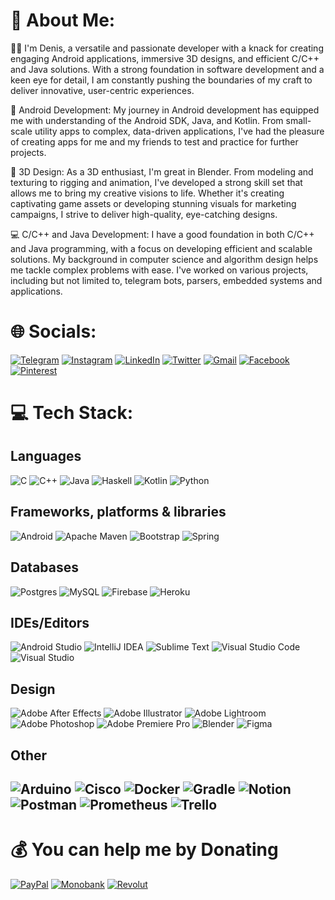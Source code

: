 # 💫 About Me:

👨‍💻 I'm Denis, a versatile and passionate developer with a knack for creating engaging Android applications, immersive 3D designs, and efficient C/C++ and Java solutions. With a strong foundation in software development and a keen eye for detail, I am constantly pushing the boundaries of my craft to deliver innovative, user-centric experiences.

📱 Android Development: My journey in Android development has equipped me with understanding of the Android SDK, Java, and Kotlin. From small-scale utility apps to complex, data-driven applications, I've had the pleasure of creating apps for me and my friends to test and practice for further projects.

🎨 3D Design: As a 3D enthusiast, I'm great in Blender. From modeling and texturing to rigging and animation, I've developed a strong skill set that allows me to bring my creative visions to life. Whether it's creating captivating game assets or developing stunning visuals for marketing campaigns, I strive to deliver high-quality, eye-catching designs.

💻 C/C++ and Java Development: I have a good foundation in both C/C++ and Java programming, with a focus on developing efficient and scalable solutions. My background in computer science and algorithm design helps me tackle complex problems with ease. I've worked on various projects, including but not limited to, telegram bots, parsers, embedded systems and applications.

# 🌐 Socials:
[![Telegram](https://img.shields.io/badge/Telegram-red?color=0088cc&logo=telegram&logoColor=white)](https://t.me/d_sk1ra) [![Instagram](https://img.shields.io/badge/Instagram-%23E4405F.svg?logo=Instagram&logoColor=white)](https://instagram.com/d_sk1ra) [![LinkedIn](https://img.shields.io/badge/LinkedIn-%230077B5.svg?logo=linkedin&logoColor=white)](https://linkedin.com/in/denis-skira) [![Twitter](https://img.shields.io/badge/Twitter-%1DA1F2.svg?color=00acee&logo=twitter&logoColor=white)](https://twitter.com/d_sk1ra) [![Gmail](https://img.shields.io/badge/Gmail-%D14836?&color=c71610&logo=gmail&logoColor=white)](mailto:denis.skira@gmail.com) [![Facebook](https://img.shields.io/badge/Facebook-%231877F2.svg?logo=Facebook&logoColor=white)](https://facebook.com/denis.skira) [![Pinterest](https://img.shields.io/badge/Pinterest-%23E60023.svg?logo=Pinterest&logoColor=white)](https://pinterest.com/d_sk1ra) 
# 💻 Tech Stack:
## Languages
![C](https://img.shields.io/badge/c-%2300599C.svg?style=for-the-badge&logo=c&logoColor=white) ![C++](https://img.shields.io/badge/c++-%2300599C.svg?style=for-the-badge&logo=c%2B%2B&logoColor=white) ![Java](https://img.shields.io/badge/java-%23ED8B00.svg?style=for-the-badge&logo=java&logoColor=white) ![Haskell](https://img.shields.io/badge/Haskell-5e5086?style=for-the-badge&logo=haskell&logoColor=white) ![Kotlin](https://img.shields.io/badge/kotlin-%237F52FF.svg?style=for-the-badge&logo=kotlin&logoColor=white) ![Python](https://img.shields.io/badge/python-3670A0?style=for-the-badge&logo=python&logoColor=ffdd54)

## Frameworks, platforms & libraries
![Android](https://img.shields.io/badge/android-%2320232a.svg?style=for-the-badge&logo=android&logoColor=%a4c639) ![Apache Maven](https://img.shields.io/badge/Apache%20Maven-C71A36?style=for-the-badge&logo=Apache%20Maven&logoColor=white) ![Bootstrap](https://img.shields.io/badge/bootstrap-%23563D7C.svg?style=for-the-badge&logo=bootstrap&logoColor=white) ![Spring](https://img.shields.io/badge/Spring-6DB33F?style=for-the-badge&logo=spring&logoColor=white)

## Databases
![Postgres](https://img.shields.io/badge/postgres-%23316192.svg?style=for-the-badge&logo=postgresql&logoColor=white) ![MySQL](https://img.shields.io/badge/mysql-%2300f.svg?style=for-the-badge&logo=mysql&logoColor=white) ![Firebase](https://img.shields.io/badge/firebase-%23039BE5.svg?style=for-the-badge&logo=firebase) ![Heroku](https://img.shields.io/badge/heroku-%23430098.svg?style=for-the-badge&logo=heroku&logoColor=white) 

## IDEs/Editors
![Android Studio](https://img.shields.io/badge/Android%20Studio-3DDC84.svg?style=for-the-badge&logo=android-studio&logoColor=white) ![IntelliJ IDEA](https://img.shields.io/badge/IntelliJ%20IDEA-000000.svg?style=for-the-badge&logo=intellij-idea&logoColor=white) ![Sublime Text](https://img.shields.io/badge/sublime_text-%23575757.svg?style=for-the-badge&logo=sublime-text&logoColor=important) ![Visual Studio Code](https://img.shields.io/badge/Visual%20Studio%20Code-0078d7.svg?style=for-the-badge&logo=visual-studio-code&logoColor=white) ![Visual Studio](https://img.shields.io/badge/Visual%20Studio-5C2D91.svg?style=for-the-badge&logo=visual-studio&logoColor=white)

## Design
![Adobe After Effects](https://img.shields.io/badge/Adobe%20After%20Effects-9999FF.svg?style=for-the-badge&logo=Adobe%20After%20Effects&logoColor=white) ![Adobe Illustrator](https://img.shields.io/badge/Adobe%20Illustrator-%23FF9A00.svg?style=for-the-badge&logo=adobeillustrator&logoColor=white) ![Adobe Lightroom](https://img.shields.io/badge/Adobe%20Lightroom-31A8FF.svg?style=for-the-badge&logo=Adobe%20Lightroom&logoColor=white) ![Adobe Photoshop](https://img.shields.io/badge/Adobe%20Photoshop-%2331A8FF.svg?style=for-the-badge&logo=adobephotoshop&logoColor=white) ![Adobe Premiere Pro](https://img.shields.io/badge/Adobe%20Premiere%20Pro-9999FF.svg?style=for-the-badge&logo=Adobe%20Premiere%20Pro&logoColor=white) ![Blender](https://img.shields.io/badge/blender-%23F5792A.svg?style=for-the-badge&logo=blender&logoColor=white) ![Figma](https://img.shields.io/badge/figma-%23F24E1E.svg?style=for-the-badge&logo=figma&logoColor=white) 

## Other
![Arduino](https://img.shields.io/badge/-Arduino-00979D?style=for-the-badge&logo=Arduino&logoColor=white) ![Cisco](https://img.shields.io/badge/cisco-%23049fd9.svg?style=for-the-badge&logo=cisco&logoColor=black) ![Docker](https://img.shields.io/badge/docker-%230db7ed.svg?style=for-the-badge&logo=docker&logoColor=white) ![Gradle](https://img.shields.io/badge/Gradle-02303A.svg?style=for-the-badge&logo=Gradle&logoColor=white) ![Notion](https://img.shields.io/badge/Notion-%23000000.svg?style=for-the-badge&logo=notion&logoColor=white) ![Postman](https://img.shields.io/badge/Postman-FF6C37?style=for-the-badge&logo=postman&logoColor=white) ![Prometheus](https://img.shields.io/badge/Prometheus-E6522C?style=for-the-badge&logo=Prometheus&logoColor=white) ![Trello](https://img.shields.io/badge/Trello-%23026AA7.svg?style=for-the-badge&logo=Trello&logoColor=white) 
---

  # 💰 You can help me by Donating
  [![PayPal](https://img.shields.io/badge/PayPal-00457C?style=for-the-badge&logo=paypal&logoColor=white)](https://paypal.me/denis.skira@gmail.com)
[![Monobank](https://img.shields.io/badge/monobank-000000?style=for-the-badge&logo=Matrix&logoColor=white)](https://send.monobank.ua/jar/28fQNr6Lzf) [![Revolut](https://img.shields.io/badge/Revolut-000?style=for-the-badge&logo=revolut)](revolut.me/dsk1ra)
